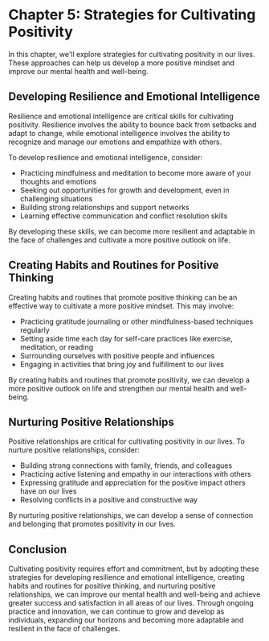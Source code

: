 Chapter 5: Strategies for Cultivating Positivity
================================================

In this chapter, we'll explore strategies for cultivating positivity in our lives. These approaches can help us develop a more positive mindset and improve our mental health and well-being.

Developing Resilience and Emotional Intelligence
------------------------------------------------

Resilience and emotional intelligence are critical skills for cultivating positivity. Resilience involves the ability to bounce back from setbacks and adapt to change, while emotional intelligence involves the ability to recognize and manage our emotions and empathize with others.

To develop resilience and emotional intelligence, consider:

* Practicing mindfulness and meditation to become more aware of your thoughts and emotions
* Seeking out opportunities for growth and development, even in challenging situations
* Building strong relationships and support networks
* Learning effective communication and conflict resolution skills

By developing these skills, we can become more resilient and adaptable in the face of challenges and cultivate a more positive outlook on life.

Creating Habits and Routines for Positive Thinking
--------------------------------------------------

Creating habits and routines that promote positive thinking can be an effective way to cultivate a more positive mindset. This may involve:

* Practicing gratitude journaling or other mindfulness-based techniques regularly
* Setting aside time each day for self-care practices like exercise, meditation, or reading
* Surrounding ourselves with positive people and influences
* Engaging in activities that bring joy and fulfillment to our lives

By creating habits and routines that promote positivity, we can develop a more positive outlook on life and strengthen our mental health and well-being.

Nurturing Positive Relationships
--------------------------------

Positive relationships are critical for cultivating positivity in our lives. To nurture positive relationships, consider:

* Building strong connections with family, friends, and colleagues
* Practicing active listening and empathy in our interactions with others
* Expressing gratitude and appreciation for the positive impact others have on our lives
* Resolving conflicts in a positive and constructive way

By nurturing positive relationships, we can develop a sense of connection and belonging that promotes positivity in our lives.

Conclusion
----------

Cultivating positivity requires effort and commitment, but by adopting these strategies for developing resilience and emotional intelligence, creating habits and routines for positive thinking, and nurturing positive relationships, we can improve our mental health and well-being and achieve greater success and satisfaction in all areas of our lives. Through ongoing practice and innovation, we can continue to grow and develop as individuals, expanding our horizons and becoming more adaptable and resilient in the face of challenges.


